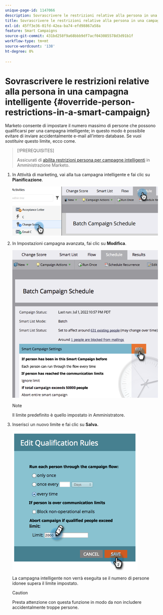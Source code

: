 ```yaml
---
unique-page-id: 1147066
description: Sovrascrivere le restrizioni relative alla persona in una campagna intelligente - Documenti Marketo - Documentazione del prodotto
title: Sovrascrivere le restrizioni relative alla persona in una campagna intelligente
exl-id: 45ff3e36-01fd-42ea-ba74-efd98867a58a
feature: Smart Campaigns
source-git-commit: 431bd258f9a68bbb9df7acf043085578d3d91b1f
workflow-type: tm+mt
source-wordcount: '138'
ht-degree: 0%

---
```


# Sovrascrivere le restrizioni relative alla persona in una campagna intelligente {#override-person-restrictions-in-a-smart-campaign}

Marketo consente di impostare il numero massimo di persone che possono qualificarsi per una campagna intelligente; in questo modo è possibile evitare di inviare accidentalmente e-mail all’intero database. Se vuoi _sostituire_ questo limite, ecco come.

>[!PREREQUISITES]
>
>Assicurati di [abilita restrizioni persona per campagne intelligenti](/help/marketo/product-docs/administration/email-setup/enable-person-restrictions-for-smart-campaigns.md) in Amministrazione Marketo.

1. In Attività di marketing, vai alla tua campagna intelligente e fai clic su **Pianificazione**.

   ![](assets/override-person-restrictions-in-a-smart-campaign-1.png)

1. In Impostazioni campagna avanzata, fai clic su **Modifica**.

   ![](assets/override-person-restrictions-in-a-smart-campaign-2.png)

   >[!NOTE]
   >
   >Il limite predefinito è quello impostato in Amministratore.

1. Inserisci un nuovo limite e fai clic su **Salva.**

   ![](assets/override-person-restrictions-in-a-smart-campaign-3.png)

   La campagna intelligente non verrà eseguita se il numero di persone idonee supera il limite impostato.

   >[!CAUTION]
   >
   >Presta attenzione con questa funzione in modo da non includere accidentalmente troppe persone.
